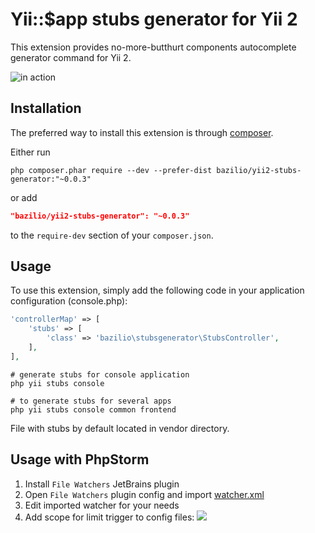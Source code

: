 Yii::$app stubs generator for Yii 2
===================================

This extension provides no-more-butthurt components autocomplete generator command for Yii 2.

![in action](http://monosnap.com/image/vCnH1SWaXwKXLuchkutNGZXkeeoYWK.png)

Installation
------------

The preferred way to install this extension is through [composer](http://getcomposer.org/download/).

Either run

```
php composer.phar require --dev --prefer-dist bazilio/yii2-stubs-generator:"~0.0.3"
```

or add

```json
"bazilio/yii2-stubs-generator": "~0.0.3"
```

to the `require-dev` section of your `composer.json`.


Usage
-----

To use this extension, simply add the following code in your application configuration (console.php):

```php
'controllerMap' => [
    'stubs' => [
        'class' => 'bazilio\stubsgenerator\StubsController',
    ],
],
```

```
# generate stubs for console application
php yii stubs console

# to generate stubs for several apps
php yii stubs console common frontend
```

File with stubs by default located in vendor directory.

Usage with PhpStorm
-------------------

1. Install `File Watchers` JetBrains plugin
2. Open `File Watchers` plugin config and import [watcher.xml](watcher.xml)
3. Edit imported watcher for your needs
4. Add scope for limit trigger to config files: ![](http://monosnap.com/image/I75MVnqdTuyH0LkYnYjIDcTnMege6I.png)
